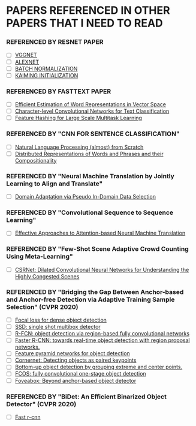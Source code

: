 # PAPERS REFERENCED IN OTHER PAPERS THAT I NEED TO READ

### REFERENCED BY RESNET PAPER
- [ ] [VGGNET](https://arxiv.org/pdf/1409.1556)
- [ ] [ALEXNET](https://papers.nips.cc/paper/4824-imagenet-classification-with-deep-convolutional-neural-networks.pdf)
- [ ] [BATCH NORMALIZATION](https://arxiv.org/pdf/1502.03167.pdf)
- [ ] [KAIMING INITIALIZATION](https://arxiv.org/abs/1502.01852)
  
### REFERENCED BY FASTTEXT PAPER
- [ ] [Efficient Estimation of Word Representations in Vector Space](https://arxiv.org/abs/1301.3781)
- [ ] [Character-level Convolutional Networks for Text Classification](https://papers.nips.cc/paper/5782-character-level-convolutional-networks-for-text-classification.pdf)
- [ ] [Feature Hashing for Large Scale Multitask Learning](https://alex.smola.org/papers/2009/Weinbergeretal09.pdf)

### REFERENCED BY "CNN FOR SENTENCE CLASSIFICATION"
- [ ] [Natural Language Processing (almost) from Scratch](https://arxiv.org/abs/1103.0398)
- [ ] [Distributed Representations of Words and Phrases and their Compositionality](https://arxiv.org/abs/1310.4546) 

### REFERENCED BY "Neural Machine Translation by Jointly Learning to Align and Translate"
- [ ] [Domain Adaptation via Pseudo In-Domain Data Selection](https://www.researchgate.net/publication/221012675_Domain_Adaptation_via_Pseudo_In-Domain_Data_Selection)

### REFERENCED BY "Convolutional Sequence to Sequence Learning"
- [ ] [Effective Approaches to Attention-based Neural Machine Translation](https://arxiv.org/pdf/1508.04025.pdf)

### REFERENCED BY "Few-Shot Scene Adaptive Crowd Counting Using Meta-Learning"
- [ ] [CSRNet: Dilated Convolutional Neural Networks for Understanding the Highly Congested Scenes](https://arxiv.org/abs/1802.10062)


### REFERENCED BY "Bridging the Gap Between Anchor-based and Anchor-free Detection via Adaptive Training Sample Selection" (CVPR 2020)

- [ ] [Focal loss for dense object detection](https://arxiv.org/abs/1708.02002)
- [ ] [SSD: single shot multibox detector](https://arxiv.org/abs/1512.02325)
- [ ] [R-FCN: object detection via region-based fully convolutional networks](https://papers.nips.cc/paper/6465-r-fcn-object-detection-via-region-based-fully-convolutional-networks.pdf)
- [ ] [Faster R-CNN: towards real-time object detection with region proposal networks.](https://arxiv.org/abs/1506.01497)
- [ ] [Feature pyramid networks for object detection](https://arxiv.org/abs/1612.03144)
- [ ] [Cornernet: Detecting objects as paired keypoints](https://arxiv.org/abs/1808.01244)
- [ ] [Bottom-up object detection by grouping extreme and center points.](https://arxiv.org/abs/1901.08043)
- [ ] [FCOS: fully convolutional one-stage object detection](https://arxiv.org/abs/1904.01355)
- [ ] [Foveabox: Beyond anchor-based object detector](https://arxiv.org/abs/1904.03797)

### REFERENCED BY "BiDet: An Efficient Binarized Object Detector" (CVPR 2020)
- [ ] [Fast r-cnn](https://arxiv.org/abs/1504.08083)
